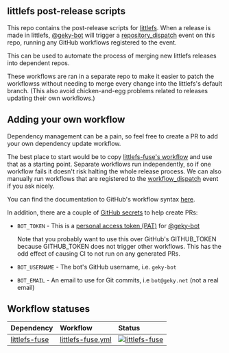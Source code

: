 ## littlefs post-release scripts

This repo contains the post-release scripts for [littlefs]. When a release is
made in littlefs, [@geky-bot] will trigger a [repository_dispatch] event on this
repo, running any GitHub workflows registered to the event.

This can be used to automate the process of merging new littlefs releases into
dependent repos.

These workflows are ran in a separate repo to make it easier to patch the
workflowss without needing to merge every change into the littlefs's default
branch. (This also avoid chicken-and-egg problems related to releases
updating their own workflows.)

[littlefs]: https://github.com/littlefs-project/littlefs
[repository_dispatch]: https://docs.github.com/en/free-pro-team@latest/actions/reference/events-that-trigger-workflows#repository_dispatch
[@geky-bot]: https://github.com/geky-bot

## Adding your own workflow

Dependency management can be a pain, so feel free to create a PR to add your own
dependency update workflow.

The best place to start would be to copy [littlefs-fuse's workflow] and use that
as a starting point. Separate workflows run independently, so if one workflow
fails it doesn't risk halting the whole release process. We can also manually
run workflows that are registered to the [workflow_dispatch] event if you ask
nicely.

You can find the documentation to GitHub's workflow syntax
[here][workflow-syntax].

In addition, there are a couple of [GitHub secrets] to help create PRs:

- `BOT_TOKEN` - This is a [personal access token (PAT)] for [@geky-bot]

  Note that you probably want to use this over GitHub's GITHUB_TOKEN
  because GITHUB_TOKEN does not trigger other workflows. This has the odd
  effect of causing CI to not run on any generated PRs.

- `BOT_USERNAME` - The bot's GitHub username, i.e. `geky-bot`

- `BOT_EMAIL` - An email to use for Git commits, i.e `bot@geky.net` (not a
  real email)

[littlefs-fuse's workflow]: .github/workflows/littlefs-fuse.yml
[workflow_dispatch]: https://docs.github.com/en/free-pro-team@latest/actions/reference/events-that-trigger-workflows#workflow_dispatchhttps://docs.github.com/en/free-pro-team@latest/actions/reference/events-that-trigger-workflows#workflow_dispatch
[workflow-syntax]: https://docs.github.com/en/free-pro-team@latest/actions/reference/workflow-syntax-for-github-actions
[GitHub secrets]: https://docs.github.com/en/free-pro-team@latest/actions/reference/encrypted-secrets
[personal access token (PAT)]: https://docs.github.com/en/free-pro-team@latest/github/authenticating-to-github/creating-a-personal-access-token
[@geky-bot]: https://github.com/geky-bot

## Workflow statuses

| Dependency | Workflow | Status |
|:--|:--|:--|
| [littlefs-fuse](https://github.com/littlefs-project/littlefs-fuse) | [littlefs-fuse.yml](.github/workflows/littlefs-fuse.yml) | [![littlefs-fuse](https://github.com/geky/littlefs-test-repo.post-release/workflows/littlefs-fuse/badge.svg)](https://github.com/geky/littlefs-test-repo.post-release/actions?query=workflow%3Alittlefs-fuse) |
